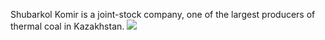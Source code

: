 Shubarkol Komir is a joint-stock company, one of the largest producers of thermal coal in Kazakhstan.
![](https://github.com/aizhannova/Internship-Database/blob/master/ShubarNetworkProject.jpg)
